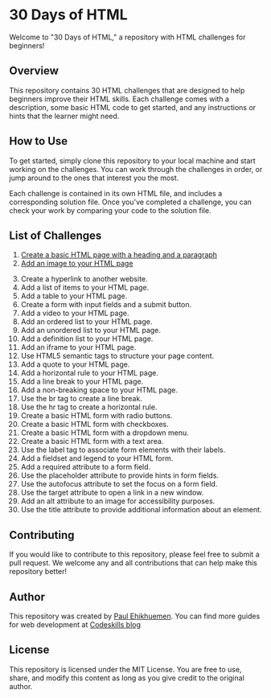 # 30 Days of HTML

Welcome to "30 Days of HTML," a repository with HTML challenges for beginners!

## Overview

This repository contains 30 HTML challenges that are designed to help beginners improve their HTML skills. Each challenge comes with a description, some basic HTML code to get started, and any instructions or hints that the learner might need.

## How to Use

To get started, simply clone this repository to your local machine and start working on the challenges. You can work through the challenges in order, or jump around to the ones that interest you the most.

Each challenge is contained in its own HTML file, and includes a corresponding solution file. Once you've completed a challenge, you can check your work by comparing your code to the solution file.

## List of Challenges

<ol>
  <li>
    <a href="https://github.com/codeskills-dev/30-days-of-html/tree/main/01%20-%20Basic%20HTML%20Page">
      Create a basic HTML page with a heading and a paragraph
    </a>
  </li>
   <li>
    <a href="https://github.com/codeskills-dev/30-days-of-html/tree/main/01%20-%20Basic%20HTML%20Page">
      Add an image to your HTML page
    </a>
  </li>
</ol>

3. Create a hyperlink to another website.
4. Add a list of items to your HTML page.
5. Add a table to your HTML page.
6. Create a form with input fields and a submit button.
7. Add a video to your HTML page.
8. Add an ordered list to your HTML page.
9. Add an unordered list to your HTML page.
10. Add a definition list to your HTML page.
11. Add an iframe to your HTML page.
12. Use HTML5 semantic tags to structure your page content.
13. Add a quote to your HTML page.
14. Add a horizontal rule to your HTML page.
15. Add a line break to your HTML page.
16. Add a non-breaking space to your HTML page.
17. Use the br tag to create a line break.
18. Use the hr tag to create a horizontal rule.
19. Create a basic HTML form with radio buttons.
20. Create a basic HTML form with checkboxes.
21. Create a basic HTML form with a dropdown menu.
22. Create a basic HTML form with a text area.
23. Use the label tag to associate form elements with their labels.
24. Add a fieldset and legend to your HTML form.
25. Add a required attribute to a form field.
26. Use the placeholder attribute to provide hints in form fields.
27. Use the autofocus attribute to set the focus on a form field.
28. Use the target attribute to open a link in a new window.
29. Add an alt attribute to an image for accessibility purposes.
30. Use the title attribute to provide additional information about an element.

## Contributing

If you would like to contribute to this repository, please feel free to submit a pull request. We welcome any and all contributions that can help make this repository better!

## Author

This repository was created by [Paul Ehikhuemen](https://github.com/lordelogos). You can find more guides for web development at [Codeskills blog](https://blog.codeskills.dev)

## License

This repository is licensed under the MIT License. You are free to use, share, and modify this content as long as you give credit to the original author.

